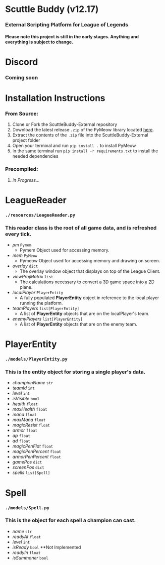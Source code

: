 # Scuttle Buddy (v12.17)
### External Scripting Platform for League of Legends
#### Please note this project is still in the early stages. Anything and everything is subject to change.

# Discord
### Coming soon

# Installation Instructions

### From Source:
1. Clone or Fork the ScuttleBuddy-External repository
2. Download the latest release `.zip` of the PyMeow library located [here](https://github.com/qb-0/PyMeow).
3. Extract the contents of the `.zip` file into the ScuttleBuddy-External project folder
4. Open your terminal and run `pip install .` to install PyMeow
5. In the same terminal run `pip install -r requirements.txt` to install the needed dependencies

### Precompiled:
1. *In Progress...*

# LeagueReader
### `./resources/LeagueReader.py`
### This reader class is the root of all game data, and is refreshed every tick.

* *pm* `Pymem`
  * Pymem Object used for accessing memory.
* *mem* `PyMeow`
  * Pymeow Object used for accessing memory and drawing on screen.
* *overlay* `dict`
  * The overlay window object that displays on top of the League Client.
* *viewProjMatrix* `list`
  * The calculations necessary to convert a 3D game space into a 2D plane.
* *localPlayer* `PlayerEntity`
  * A fully populated **PlayerEntity** object in reference to the local player running the platform.
* *teamPlayers* `list[PlayerEntity]`
  * A list of **PlayerEntity** objects that are on the localPlayer's team.
* *enemyPlayers* `list[PlayerEntity]`
  * A list of **PlayerEntity** objects that are on the enemy team.

# PlayerEntity
### `./models/PlayerEntity.py`
### This is the entity object for storing a single player's data.

* *championName* `str`
* *teamId* `int`
* *level* `int`
* *isVisible* `bool`
* *health* `float`
* *maxHealth* `float`
* *mana* `float`
* *maxMana* `float`
* *magicResist* `float`
* *armor* `float`
* *ap* `float`
* *ad* `float`
* *magicPenFlat* `float`
* *magicPenPercent* `float`
* *armorPenPercent* `float`
* *gamePos* `dict`
* *screenPos* `dict`
* *spells* `list[Spell]`

# Spell
### `./models/Spell.py`
### This is the object for each spell a champion can cast.

* *name* `str`
* *readyAt* `float`
* *level* `int`
* *isReady* `bool` **Not Implemented
* *readyIn* `float`
* *isSummoner* `bool`
